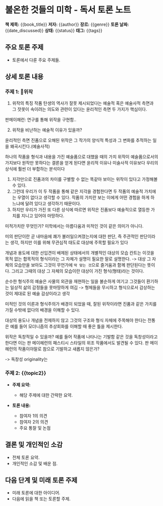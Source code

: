 # 불온한 것들의 미학 - 독서 토론 노트

**책 제목:** {{book_title}}
**저자:** {{author}}
**장르:** {{genre}}
**토론 날짜:** {{date_discussed}}
**상태:** {{status}} <!-- 진행 중, 완료 중에서 선택 -->
**태그:** {{tags}} <!-- 예: #BookDiscussion #Literature #Debate -->

## 주요 토론 주제
- 토론에서 다룬 주요 주제들.

## 상세 토론 내용
### 주제 1: 위작 

1) 위작의 특징
작품 탄생의 역사가 잘못 제시되었다는 예술적 혹은 예술사적 측면과 그 잣못이 속이려는 의도와 관련이 있다는 윤리적인 측면 두 가지가 핵심이다.

판메이헤런: 연구를 통해 위작을 구현함..

2) 위작을 비난하는 예술적 이유가 있을까?

윤리적인 측면
진품으로 오해된 위작은 그 작가의 양식적 특성과 그 변화를 추적하는 일을 왜곡시킨다.(예술사적)

하나의 작품을 형식과 내용을 가진 예술품으로 대했을 때의 가치
위작이 예술품으로서의 가지보다 원작만 못하다는 결론을 얻게 된다면 윤리적 이유나 미술사적 이유보다 우리의 상식에 훨씬 더 부합하는 분석이다


1) 지각만으로 진품과의 차이를 구별할 수 없는 똑같아 보이는 위작이 있다고 가정해볼 수 있다. 
2) 그런데 우리가 이 두 작품을 통해 같은 지각을 경험한다면 두 작품의 예술적 가치에는 우열이 없다고 생각할 수 있다. 작품의 가치란 보는 이에게 어떤 경험을 하게 하느냐에 달려 있다고 생각하기 때문이다.
3) 하지만 우리가 가진 또 다른 상식에 따르면 위작은 진품보다 예술적으로 열등한 가치를 지니고 있어야 마땅하다.


미적가치란 무엇인가?
미학에서는 아름다움과 미적인 것이 같은 의미가 아니다.

미의 판단이란 곧 내마음에 쾌가 불러일으켜졌는지에 대한 판단, 즉 주관적인 판단이라는 생각, 하지만 이를 위해 무관심적 태도로 대상에 주목할 필요가 있다


개념과 용도에 대한 선입견이 배제된 상태에서의 개별적인 대상의 모습
칸트는 이것을 목적 없는 합목적의 형식이라는 그 자체가 설명이 필요한 말로 설명한다.
	-> 대상 그 자체의 모습만을 보아도 그것이 무언가에 `딱 맞는 것`으로 즐거움과 함께 판단된다는 뜻이다. 그리고 그때의 대상 그 자체의 모습이란 대상이 가진 형식(형태)라는 것이다.

순수한 형식주의 예술은 사물의 외관을 재현하는 일을 불순하게 여기고 그것들이 환기하는 일상적 삶의 감정들을 못마땅하게 여김 -> 형체들을 무시하고 형식으로서 감상하는 것이 제대로 된 예술 감상이라고 생각

미적인 것의 이론과 형식주의가 배경이 되었을 때, 잘된 위작이라면 진품과 같은 가치를 가질 수밖에 없다의 배경을 이해할 수 있다.



대상의 용도나 개념을 전제하지 않고 그것의 구조와 형식 자체에 주목해야 한다는 전통은 예를 들어 모더니즘의 추상회화를 이해할 때 좋은 틀을 제시한다.

위작은 독창적일 수 있을까?
예를 들어 작품에 나타나는 기발함 같은 것을 독창성이라고 한다면 이는 판 메이헤런의 패스티시 스타일의 위조 작품에서도 발견될 수 있다. 판 메이헤런의 작품이야말로 참으로 기발하고 새롭지 않은가?

-> 독창성 originality는




### 주제 2: {{topic2}}
- **주제 요약:**
  - 해당 주제에 대한 간략한 요약.

- **토론 내용:**
  - 참여자 1의 의견
  - 참여자 2의 의견
  - 주요 통찰 및 논점

## 결론 및 개인적인 소감
- 전체 토론 요약.
- 개인적인 소감 및 배운 점.

## 다음 단계 및 미래 토론 주제
- 미래 토론에 대한 아이디어.
- 다음에 읽을 책 또는 토론할 주제.
